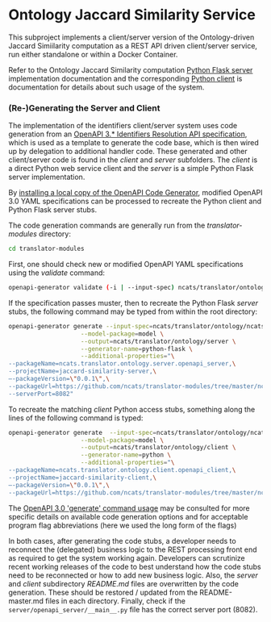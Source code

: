 # Ontology Jaccard Similarity Service

This subproject implements a client/server version of the Ontology-driven Jaccard Simiilarity computation as
a REST API driven client/server service, run either standalone or within a Docker Container.

Refer to the Ontology Jaccard Similarity computation
 [Python Flask server](./server)
 implementation documentation and the corresponding
[Python client](./client) is
 documentation for details about such usage of the system.  

### (Re-)Generating the Server and Client
 
The implementation of the identifiers client/server system uses code generation from an 
 [OpenAPI 3.* Identifiers Resolution API specification](./ncats_translator_module_ontology_api.yaml), 
 which is used as a template to generate the code base, which is then wired up by delegation to additional
 handler code.  These generated and other client/server code is found in the *client* and  *server* subfolders. 
 The *client* is a direct Python web service client and the *server* is a simple Python Flask server implementation.

By [installing a local copy of the OpenAPI Code Generator](https://openapi-generator.tech/docs/installation), 
modified OpenAPI 3.0 YAML specifications can be processed to recreate the Python client and Python Flask server stubs.

The code generation commands are generally run from the *translator-modules* directory:

```bash
cd translator-modules
```

First, one should check new or modified OpenAPI YAML specifications using the _validate_ command:

```bash
openapi-generator validate (-i | --input-spec) ncats/translator/ontology/ncats_translator_module_ontology_api.yaml
```

If the specification passes muster, then to recreate the Python Flask *server* stubs, the following command may 
be typed from within the root directory:

```bash
openapi-generator generate --input-spec=ncats/translator/ontology/ncats_translator_module_ontology_api.yaml \
                    --model-package=model \
                    --output=ncats/translator/ontology/server \
                    --generator-name=python-flask \
                    --additional-properties="\
--packageName=ncats.translator.ontology.server.openapi_server,\
--projectName=jaccard-similarity-server,\
—-packageVersion=\"0.0.1\",\
--packageUrl=https://github.com/ncats/translator-modules/tree/master/ncats/translator/ontology/server,\
--serverPort=8082"
```

To recreate the matching *client* Python access stubs, something along the lines of the following command is typed:

```bash
openapi-generator generate  --input-spec=ncats/translator/ontology/ncats_translator_module_ontology_api.yaml \
                    --model-package=model \
                    --output=ncats/translator/ontology/client \
                    --generator-name=python \
                    --additional-properties="\
--packageName=ncats.translator.ontology.client.openapi_client,\
--projectName=jaccard-similarity-client,\
—-packageVersion=\"0.0.1\",\
--packageUrl=https://github.com/ncats/translator-modules/tree/master/ncats/translator/ontology/client"
```

The [OpenAPI 3.0 'generate' command usage](https://openapi-generator.tech/docs/usage#generate) may be consulted
for more specific details on available code generation options and for acceptable program flag abbreviations (here we
used the long form of the flags)

In  both cases, after generating the code stubs,  a developer needs to reconnect the (delegated) business logic to 
the REST processing front end as required to get the system working again.  Developers can scrutinize recent working 
releases of the code to best understand how the code stubs need to be reconnected or how to add new business logic.
Also, the *server* and *client* subdirectory _README.md_ files are overwritten by the code generation. These should 
be restored /  updated from the README-master.md files in each directory. Finally, check if the 
`server/openapi_server/__main__.py` file has the correct server port (8082).
 